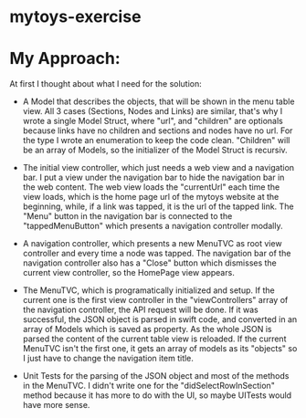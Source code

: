 # mytoys-exercise

# My Approach:

At first I thought about what I need for the solution:

- A Model that describes the objects, that will be shown in the menu table view.
  All 3 cases (Sections, Nodes and Links) are similar, that's why I wrote a single Model Struct, where "url", and "children" are optionals because links have no children and sections and nodes have no url.
  For the type I wrote an enumeration to keep the code clean.
  "Children" will be an array of Models, so the initializer of the Model Struct is recursiv.

- The initial view controller, which just needs a web view and a navigation bar. I put a view under the navigation bar to hide the navigation bar in the web content.
  The web view loads the "currentUrl" each time the view loads, which is the home page url of the mytoys website at the beginning, while, if a link was tapped, it is the url of the tapped link.
  The "Menu" button in the navigation bar is connected to the "tappedMenuButton" which presents a navigation controller modally.
  
- A navigation controller, which presents a new MenuTVC as root view controller and every time a node was tapped.
  The navigation bar of the navigation controller also has a "Close" button which dismisses the current view controller, so the HomePage view appears.

- The MenuTVC, which is programatically initialized and setup. If the current one is the first view controller in the "viewControllers" array of the navigation controller, the API request will be done. If it was successful, the JSON object is parsed in swift code, and converted in an array of Models which is saved as property. As the whole JSON is parsed the content of the current table view is reloaded.
  If the current MenuTVC isn't the first one, it gets an array of models as its "objects" so I just have to change the navigation item title. 

- Unit Tests for the parsing of the JSON object and most of the methods in the MenuTVC.
  I didn't write one for the "didSelectRowInSection" method because it has more to do with the UI, so maybe UITests would have more sense.

 
